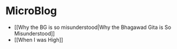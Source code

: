 # MicroBlog

- [[Why the BG is so misunderstood|Why the Bhagawad Gita is So Misunderstood]]
- [[When I was High]]